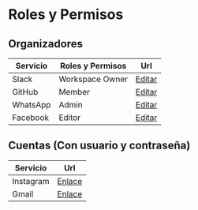 # Roles y Permisos

## Organizadores

| Servicio | Roles y Permisos | Url |
| --- | --- | -- |
| Slack | Workspace Owner | [Editar](https://javascript-nicaragua.slack.com/admin)
| GitHub | Member | [Editar](https://github.com/orgs/js-ni/teams/organizers/members)
| WhatsApp | Admin | [Editar](https://web.whatsapp.com/)
| Facebook | Editor | [Editar](https://www.facebook.com/JavaScriptNicaragua/settings/?tab=admin_roles)


## Cuentas (Con usuario y contraseña)

| Servicio | Url |
| --- | --- |
| Instagram | [Enlace](https://www.instagram.com/javascriptnicaragua/)
| Gmail | [Enlace](https://mail.google.com/mail/u/0/)
